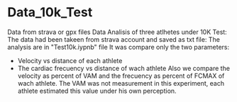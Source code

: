 # Data_10k_Test
Data from strava or gpx files
Data Analisis of three atlhetes under 10K Test:
The data had been takeen from strava account and saved as txt file:
The analysis are in "Test10k.iypnb" file
It was compare only the two parameters:
* Velocity vs distance of each athlete
* The cardiac frecuency vs distance of wach athlete 
Also we compare the velocity as percent of VAM and the frecuency as percent of FCMAX of wach athlete.
The VAM was not measurement in this experiment, each athlete estimated this value under his own perception.
